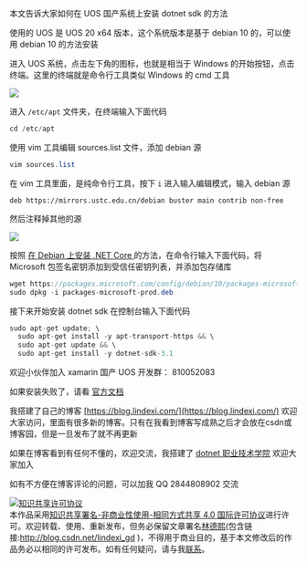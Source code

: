 
本文告诉大家如何在 UOS 国产系统上安装 dotnet sdk 的方法

<!--more-->


<!-- 发布 -->

使用的 UOS 是 UOS 20 x64 版本，这个系统版本是基于 debian 10 的，可以使用 debian 10 的方法安装

进入 UOS 系统，点击左下角的图标，也就是相当于 Windows 的开始按钮，点击终端。这里的终端就是命令行工具类似 Windows 的 cmd 工具

<!-- ![](image/dotnet 在 UOS 国产系统上安装 Mono 开发工具的方法/dotnet 在 UOS 国产系统上安装 Mono 开发工具的方法0.png) -->

![](http://image.acmx.xyz/lindexi%2Fdotnet%2520%25E5%259C%25A8%2520UOS%2520%25E5%259B%25BD%25E4%25BA%25A7%25E7%25B3%25BB%25E7%25BB%259F%25E4%25B8%258A%25E5%25AE%2589%25E8%25A3%2585%2520Mono%2520%25E5%25BC%2580%25E5%258F%2591%25E5%25B7%25A5%25E5%2585%25B7%25E7%259A%2584%25E6%2596%25B9%25E6%25B3%25950.png)

进入 `/etc/apt` 文件夹，在终端输入下面代码

```csharp
cd /etc/apt
```

使用 vim 工具编辑 sources.list 文件，添加 debian 源

```csharp
vim sources.list
```

在 vim 工具里面，是纯命令行工具，按下 `i` 进入输入编辑模式，输入 debian 源

```
deb https://mirrors.ustc.edu.cn/debian buster main contrib non-free
```

然后注释掉其他的源

<!-- ![](image/dotnet 在 UOS 国产系统上安装 dotnet sdk 的方法/dotnet 在 UOS 国产系统上安装 dotnet sdk 的方法0.png) -->

![](http://image.acmx.xyz/lindexi%2F2020931729581851.jpg)

按照 [在 Debian 上安装 .NET Core ](https://docs.microsoft.com/zh-cn/dotnet/core/install/linux-debian?WT.mc_id=DX-MVP-5003606 ) 的方法，在命令行输入下面代码，将 Microsoft 包签名密钥添加到受信任密钥列表，并添加包存储库

```csharp
wget https://packages.microsoft.com/config/debian/10/packages-microsoft-prod.deb -O packages-microsoft-prod.deb
sudo dpkg -i packages-microsoft-prod.deb
```

接下来开始安装 dotnet sdk 在控制台输入下面代码

```csharp
sudo apt-get update; \
  sudo apt-get install -y apt-transport-https && \
  sudo apt-get update && \
  sudo apt-get install -y dotnet-sdk-3.1
```

欢迎小伙伴加入 xamarin 国产 UOS 开发群： 810052083 

如果安装失败了，请看 [官方文档](https://docs.microsoft.com/zh-cn/dotnet/core/install/linux-debian?WT.mc_id=DX-MVP-5003606 ) 



我搭建了自己的博客 [https://blog.lindexi.com/](https://blog.lindexi.com/) 欢迎大家访问，里面有很多新的博客。只有在我看到博客写成熟之后才会放在csdn或博客园，但是一旦发布了就不再更新

如果在博客看到有任何不懂的，欢迎交流，我搭建了 [dotnet 职业技术学院](https://t.me/dotnet_campus) 欢迎大家加入

如有不方便在博客评论的问题，可以加我 QQ 2844808902 交流

<a rel="license" href="http://creativecommons.org/licenses/by-nc-sa/4.0/"><img alt="知识共享许可协议" style="border-width:0" src="https://licensebuttons.net/l/by-nc-sa/4.0/88x31.png" /></a><br />本作品采用<a rel="license" href="http://creativecommons.org/licenses/by-nc-sa/4.0/">知识共享署名-非商业性使用-相同方式共享 4.0 国际许可协议</a>进行许可。欢迎转载、使用、重新发布，但务必保留文章署名[林德熙](http://blog.csdn.net/lindexi_gd)(包含链接:http://blog.csdn.net/lindexi_gd )，不得用于商业目的，基于本文修改后的作品务必以相同的许可发布。如有任何疑问，请与我[联系](mailto:lindexi_gd@163.com)。